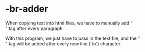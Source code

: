 # -br-adder

When copying text into html files, we have to manually add "<br>" tag after every paragraph.

With this program, we just have to pass in the text file, and the "<br>" tag will be added after every new line ('\n') character.
